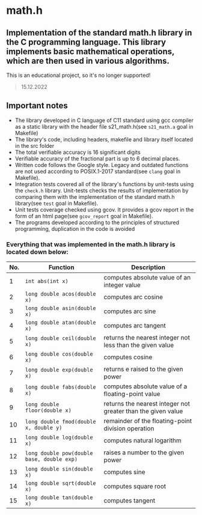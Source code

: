 # math.h

## Implementation of the standard math.h library in the C programming language. This library implements basic mathematical operations, which are then used in various algorithms.

   This is an educational project, so it's no longer supported!
> 15.12.2022

## Important notes

 - The library developed in C language of C11 standard using gcc compiler as a static library with the header file s21_math.h(see `s21_math.a` goal in Makefile)
 - The library's code, including headers, makefile and library itself located in the src folder
 - The total verifiable accuracy is 16 significant digits
- Verifiable accuracy of the fractional part is up to 6 decimal places.
 - Written code follows the Google style. Legacy and outdated functions are not used according to POSIX.1-2017 standard(see `clang` goal in Makefile).
 - Integration tests covered all of the library's functions by unit-tests using the `check.h` library. Unit-tests checks the results of implementation by comparing them with the implementation of the standard math.h library(see `test` goal in Makefile). 
 - Unit tests coverage checked using gcov. It provides a gcov report in the form of an html page(see `gcov_report` goal in Makefile).
 - The programs developed according to the principles of structured programming, duplication in the code is avoided

### Everything that was implemented in the math.h library is located down below:

| No. | Function | Description |
| --- | -------- | ----------- |
| 1 | `int abs(int x)` | computes absolute value of an integer value |
| 2 | `long double acos(double x)` | computes arc cosine |
| 3 | `long double asin(double x)` | computes arc sine |
| 4 | `long double atan(double x)` | computes arc tangent |
| 5 | `long double ceil(double x)` | returns the nearest integer not less than the given value |
| 6 | `long double cos(double x)` | computes cosine |
| 7 | `long double exp(double x)` | returns e raised to the given power |
| 8 | `long double fabs(double x)` | computes absolute value of a floating-point value |
| 9 | `long double floor(double x)` | returns the nearest integer not greater than the given value |
| 10 | `long double fmod(double x, double y)` | remainder of the floating-point division operation |
| 11 | `long double log(double x)` | computes natural logarithm |
| 12 | `long double pow(double base, double exp)` | raises a number to the given power |
| 13 | `long double sin(double x)` | computes sine |
| 14 | `long double sqrt(double x)` | computes square root |
| 15 | `long double tan(double x)` | computes tangent |  